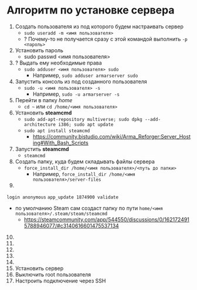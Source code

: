 # Алгоритм по установке сервера
1. Создать пользователя из под которого будем настраивать сервер
   - `sudo useradd -m <имя пользователя>`
   - ? Почему-то не получается сразу с этой командой выполнить `-p <пароль>`
2. Установить пароль
   - sudo passwd <имя пользователя>
3. ? Выдать ему необходимые права
   - `sudo adduser <имя пользователя> sudo`
      - Например, `sudo adduser armarserver sudo`
4. Запустить консоль из под созданного пользователя
   - `sudo -u <имя пользователя> -s`
      - Например, `sudo -u armarserver -s`
5. Перейти в папку _home_
   - `cd ~` или `cd /home/<имя пользователя>`
6. Установить **steamcmd**
   - `sudo add-apt-repository multiverse; sudo dpkg --add-architecture i386; sudo apt update`
   - `sudo apt install steamcmd`
      - https://community.bistudio.com/wiki/Arma_Reforger:Server_Hosting#With_Bash_Scripts
7. Запустить **steamcmd**
   - `steamcmd`
8. Создать папку, куда будем складывать файлы сервера
   - `force_install_dir /home/<имя пользователя>/<путь до папки>`
      - Например, `force_install_dir /home/<имя пользователя>/server-files`
9. 
`login anonymous`
`app_update 1874900 validate`
   - по умолчанию Steam сам создаст папку по пути `home/<имя пользователя>/.steam/steam/steamcmd`
      - https://steamcommunity.com/app/544550/discussions/0/1621724915788946077/#c3140616601475537134
10. 
11.
12.
13.
14.
15. Установить сервер
16. Выключить root пользователя
17. Настроить подключение через SSH
